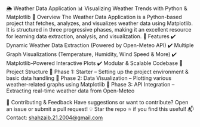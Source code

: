 🌦️ Weather Data Application
📊 Visualizing Weather Trends with Python & Matplotlib
🚀 Overview
The Weather Data Application is a Python-based project that fetches, analyzes, and visualizes weather data using Matplotlib.
It is structured in three progressive phases, making it an excellent resource for learning data extraction, analysis, and visualization.
📌 Features
✔️ Dynamic Weather Data Extraction (Powered by Open-Meteo API)
✔️ Multiple Graph Visualizations (Temperature, Humidity, Wind Speed & More)
✔️ Matplotlib-Powered Interactive Plots
✔️ Modular & Scalable Codebase
📂 Project Structure
🔹 Phase 1: Starter – Setting up the project environment & basic data handling
🔹 Phase 2: Data Visualization – Plotting various weather-related graphs using Matplotlib
🔹 Phase 3: API Integration – Extracting real-time weather data from Open-Meteo
   
📧 Contributing & Feedback
Have suggestions or want to contribute? Open an issue or submit a pull request!
💡 Star the repo ⭐ if you find this useful!
📬 Contact: shahzaib.21.2004@gmail.com

